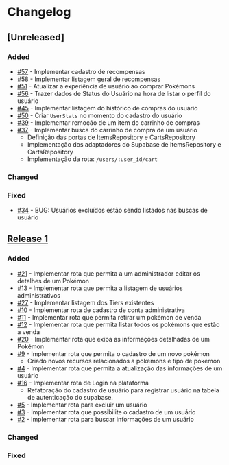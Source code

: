 # Changelog

## [Unreleased]

### Added
* [#57](https://github.com/afmireski/garchop-api/issues/57) - Implementar cadastro de recompensas
* [#58](https://github.com/afmireski/garchop-api/issues/56) - Implementar listagem geral de recompensas
* [#51](https://github.com/afmireski/garchop-api/issues/50) - Atualizar a experiência de usuário ao comprar Pokémons
* [#56](https://github.com/afmireski/garchop-api/issues/56) - Trazer dados de Status do Usuário na hora de listar o perfil do usuário
* [#45](https://github.com/afmireski/garchop-api/issues/45) - Implementar listagem do histórico de compras do usuário
* [#50](https://github.com/afmireski/garchop-api/issues/50) - Criar `UserStats` no momento do cadastro do usuário
* [#39](https://github.com/afmireski/garchop-api/issues/39) - Implementar remoção de um item do carrinho de compras
* [#37](https://github.com/afmireski/garchop-api/issues/37) - Implementar busca do carrinho de compra de um usuário
    * Definição das portas de ItemsRepository e CartsRepository
    * Implementação dos adaptadores do Supabase de ItemsRepository e CartsRepository
    * Implementação da rota: `/users/:user_id/cart`

### Changed

### Fixed
* [#34](https://github.com/afmireski/garchop-api/issues/34) - BUG: Usuários excluídos estão sendo listados nas buscas de usuário

## [Release 1](https://github.com/afmireski/garchop-api/releases/tag/v1.0.0)

### Added
* [#21](https://github.com/afmireski/garchop-api/issues/27) - Implementar rota que permita a um administrador editar os detalhes de um Pokémon
* [#13](https://github.com/afmireski/garchop-api/issues/13) - Implementar rota que permita a listagem de usuários administrativos
* [#27](https://github.com/afmireski/garchop-api/issues/27) - Implementar listagem dos Tiers existentes
* [#10](https://github.com/afmireski/garchop-api/issues/10) - Implementar rota de cadastro de conta administrativa
* [#11](https://github.com/afmireski/garchop-api/issues/11) - Implementar rota que permita retirar um pokémon de venda
* [#12](https://github.com/afmireski/garchop-api/issues/12) - Implementar rota que permita listar todos os pokémons que estão a venda
* [#20](https://github.com/afmireski/garchop-api/issues/20) - Implementar rota que exiba as informações detalhadas de um Pokémon
* [#9](https://github.com/afmireski/garchop-api/issues/9) - Implementar rota que permita o cadastro de um novo pokémon
    * Criado novos recursos relacionados a pokemons e tipo de pokemon
* [#4](https://github.com/afmireski/garchop-api/issues/4) - Implementar rota que permita a atualização das informações de um usuário
* [#16](https://github.com/afmireski/garchop-api/issues/16) - Implementar rota de Login na plataforma
    * Refatoração do cadastro de usuário para registrar usuário na tabela de autenticação do supabase.
* [#5](https://github.com/afmireski/garchop-api/issues/5) - Implementar rota para excluir um usuário
* [#3](https://github.com/afmireski/garchop-api/issues/3) - Implementar rota que possibilite o cadastro de um usuário
* [#2](https://github.com/afmireski/garchop-api/issues/2) - Implementar rota para buscar informações de um usuário

### Changed

### Fixed